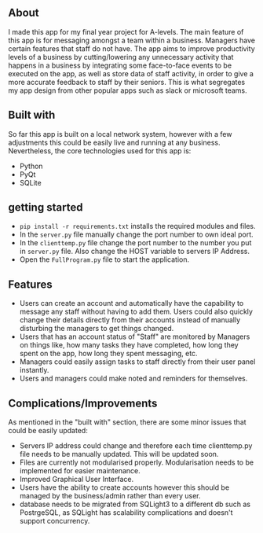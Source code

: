 ## About
I made this app for my final year project for A-levels. The main feature of this app is for messaging amongst a team within a business. Managers have certain features that staff do not have. The app aims to improve productivity levels of a business by cutting/lowering any unnecessary activity that happens in a business by integrating some face-to-face events to be executed on the app, as well as store data of staff activity, in order to give a more accurate feedback to staff by their seniors. This is what segregates my app design from other popular apps such as slack or microsoft teams.

## Built with
So far this app is built on a local network system, however with a few adjustments this could be easily live and running at any business. Nevertheless, the core technologies used for this app is:
* Python
* PyQt
* SQLite

## getting started
* `pip install -r requirements.txt` installs the required modules and files.
* In the `server.py` file manually change the port number to own ideal port. 
* In the `clienttemp.py` file change the port number to the number you put in `server.py` file. Also change the HOST variable to servers IP Address.
* Open the `FullProgram.py` file to start the application.

## Features
* Users can create an account and automatically have the capability to message any staff without having to add them. Users could also quickly change their details directly from their accounts instead of manually disturbing the managers to get things changed.
* Users that has an account status of "Staff" are monitored by Managers on things like, how many tasks they have completed, how long they spent on the app, how long they spent messaging, etc.
* Managers could easily assign tasks to staff directly from their user panel instantly.
* Users and managers could make noted and reminders for themselves.

## Complications/Improvements
As mentioned in the "built with" section, there are some minor issues that could be easily updated:
* Servers IP address could change and therefore each time clienttemp.py file needs to be manually updated. This will be updated soon.
* Files are currently not modularised properly. Modularisation needs to be implemented for easier maintenance.
* Improved Graphical User Interface.
* Users have the ability to create accounts however this should be managed by the business/admin rather than every user.
* database needs to be migrated from SQLight3 to a different db such as PostrgeSQL, as SQLight has scalability complications and doesn't support concurrency. 
